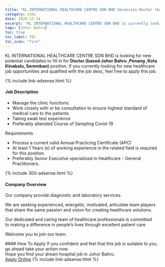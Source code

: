 ```yaml
---
title: "KL INTERNATIONAL HEALTHCARE CENTRE SDN BHD Vacancies Doctor (based  Johor Bahru ,Penang ,Kota Kinabalu, Seremban)" 
category: Jobs 
date: 2020-12-24 
excerpt: "KL INTERNATIONAL HEALTHCARE CENTRE SDN BHD is currently looking for suitable person to fill in the Doctor (based  Johor Bahru ,Penang ,Kota Kinabalu, Seremban) which positioned at Johor Bahru" 
tags: [Johor Bahru] 
toc: true 
toc_label: TOC 
toc_icon: "fire" 
--- 
```


<p>KL INTERNATIONAL HEALTHCARE CENTRE SDN BHD is looking for new potential candidates to fill in for <b>Doctor (based  Johor Bahru ,Penang ,Kota Kinabalu, Seremban)</b> position. If you currently looking for new healthcare job opportunities and qualified with the job desc, feel free to apply this job.
</p>{% include link-adsense.html %} 
<div><div><div><h4>Job Description</h4></div></div><div><div><span><div><ul><li>Manage the clinic functions.</li><li>Work closely with or be consultation to ensure highest standard of medical care to the patients</li><li>Taking swab test experience</li><li>Preferably attended Course of Sampling Covid-19</li></ul><p>Requirements</p><ul><li>Process a current valid Annual Practicing Certificate (APC)</li><li>At least 1 Years (s) of working experience in the related field is required for this position.</li><li>Preferably Senior Executive specialized in Healthcare - General Practitioners.</li></ul></div></span></div></div></div> 
{% include 300-adsense.html %} 
<div><div><div><h4>Company Overview</h4></div></div><div><div><span><div><p>Our company provide diagnostic and laboratory services.&#160;</p><p>We&#160;are seeking experienced,&#160;energetic, motivated, articulate team players that share&#160;the&#160;same passion and vision for creating&#160;healthcare&#160;solutions.</p><p>Our dedicated and caring team of healthcare professionals is committed to&#160;making a difference in people&#8217;s lives through excellent patient care.</p><p>Welcome you to join our team.&#160;</p></div></span></div></div></div> 
#### How To Apply 
If you confident and feel that this job is suitable to you, go ahead take your action now. <br/> 
Hope you find your dream hospital job in Johor Bahru. <br/> 
<a href="https://www.jobstreet.com.my/en/job/doctor-based-johor-bahru-penang-kota-kinabalu-seremban-4450617?jobId=jobstreet-my-job-4450617&sectionRank=29&token=0~0468e541-e2f1-4992-b3db-d91e1f71a0be&fr=SRP%20View%20In%20New%20Ta" class="btn btn--warning" target="_blank" rel="nofollow noopenner">Apply Online</a> 
{% include link-adsense.html %} 